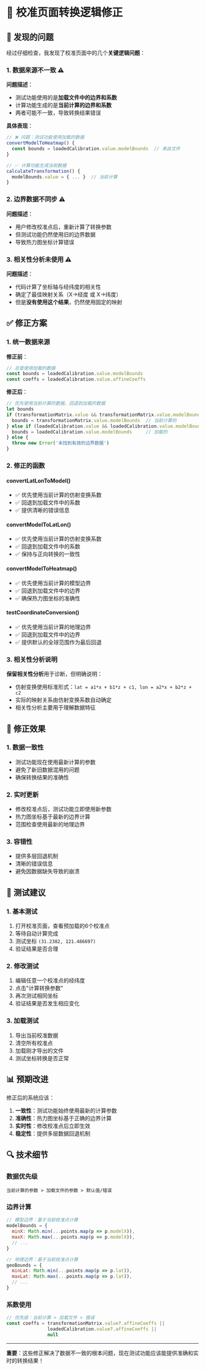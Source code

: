 # 🔧 校准页面转换逻辑修正

## 🚨 发现的问题

经过仔细检查，我发现了校准页面中的几个**关键逻辑问题**：

### 1. 数据来源不一致 ⚠️

**问题描述**：
- 测试功能使用的是**加载文件中的边界和系数**
- 计算功能生成的是**当前计算的边界和系数**
- 两者可能不一致，导致转换结果错误

**具体表现**：
```javascript
// ❌ 问题：测试功能使用加载的数据
convertModelToHeatmap() {
  const bounds = loadedCalibration.value.modelBounds  // 来自文件
}

// ✅ 计算功能生成当前数据
calculateTransformation() {
  modelBounds.value = { ... }  // 当前计算
}
```

### 2. 边界数据不同步 ⚠️

**问题描述**：
- 用户修改校准点后，重新计算了转换参数
- 但测试功能仍然使用旧的边界数据
- 导致热力图坐标计算错误

### 3. 相关性分析未使用 ⚠️

**问题描述**：
- 代码计算了坐标轴与经纬度的相关性
- 确定了最佳映射关系（X->经度 或 X->纬度）
- 但是**没有使用这个结果**，仍然使用固定的映射

## ✅ 修正方案

### 1. 统一数据来源

**修正前**：
```javascript
// 总是使用加载的数据
const bounds = loadedCalibration.value.modelBounds
const coeffs = loadedCalibration.value.affineCoeffs
```

**修正后**：
```javascript
// 优先使用当前计算的数据，回退到加载的数据
let bounds
if (transformationMatrix.value && transformationMatrix.value.modelBounds) {
  bounds = transformationMatrix.value.modelBounds  // 当前计算的
} else if (loadedCalibration.value && loadedCalibration.value.modelBounds) {
  bounds = loadedCalibration.value.modelBounds     // 加载的
} else {
  throw new Error('未找到有效的边界数据')
}
```

### 2. 修正的函数

#### convertLatLonToModel()
- ✅ 优先使用当前计算的仿射变换系数
- ✅ 回退到加载文件中的系数
- ✅ 提供清晰的错误信息

#### convertModelToLatLon()
- ✅ 优先使用当前计算的仿射变换系数
- ✅ 回退到加载文件中的系数
- ✅ 保持与正向转换的一致性

#### convertModelToHeatmap()
- ✅ 优先使用当前计算的模型边界
- ✅ 回退到加载文件中的边界
- ✅ 确保热力图坐标的准确性

#### testCoordinateConversion()
- ✅ 优先使用当前计算的地理边界
- ✅ 回退到加载文件中的边界
- ✅ 提供默认的全球范围作为最后回退

### 3. 相关性分析说明

**保留相关性分析**用于诊断，但明确说明：
- 仿射变换使用标准形式：`lat = a1*x + b1*z + c1, lon = a2*x + b2*z + c2`
- 实际的映射关系由仿射变换系数自动确定
- 相关性分析主要用于理解数据特征

## 🎯 修正效果

### 1. 数据一致性
- 测试功能现在使用最新计算的参数
- 避免了新旧数据混用的问题
- 确保转换结果的准确性

### 2. 实时更新
- 修改校准点后，测试功能立即使用新参数
- 热力图坐标基于最新的边界计算
- 范围检查使用最新的地理边界

### 3. 容错性
- 提供多层回退机制
- 清晰的错误信息
- 避免因数据缺失导致的崩溃

## 🧪 测试建议

### 1. 基本测试
1. 打开校准页面，查看预加载的6个校准点
2. 等待自动计算完成
3. 测试坐标 `(31.2382, 121.486697)`
4. 验证结果是否合理

### 2. 修改测试
1. 编辑任意一个校准点的经纬度
2. 点击"计算转换参数"
3. 再次测试相同坐标
4. 验证结果是否发生相应变化

### 3. 加载测试
1. 导出当前校准数据
2. 清空所有校准点
3. 加载刚才导出的文件
4. 测试坐标转换是否正常

## 📊 预期改进

修正后的系统应该：

1. **一致性**：测试功能始终使用最新的计算参数
2. **准确性**：热力图坐标基于正确的边界计算
3. **实时性**：修改校准点后立即生效
4. **稳定性**：提供多层数据回退机制

## 🔍 技术细节

### 数据优先级
```
当前计算的参数 > 加载文件的参数 > 默认值/错误
```

### 边界计算
```javascript
// 模型边界：基于当前校准点计算
modelBounds = {
  minX: Math.min(...points.map(p => p.modelX)),
  maxX: Math.max(...points.map(p => p.modelX)),
  // ...
}

// 地理边界：基于当前校准点计算
geoBounds = {
  minLat: Math.min(...points.map(p => p.lat)),
  maxLat: Math.max(...points.map(p => p.lat)),
  // ...
}
```

### 系数使用
```javascript
// 优先级：当前计算 > 加载文件 > 错误
const coeffs = transformationMatrix.value?.affineCoeffs || 
               loadedCalibration.value?.affineCoeffs || 
               null
```

---

**重要**：这些修正解决了数据不一致的根本问题，现在测试功能应该能提供准确和实时的转换结果！
